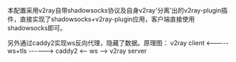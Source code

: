 本配置采用v2ray自带shadowsocks协议及自身v2ray'分离'出的v2ray-plugin插件，直接实现了shadowsocks+v2ray-plugin应用，客户端直接使用shadowsocks即可。

另外通过caddy2实现ws反向代理，隐藏了数据。原理图： v2ray client <----- ws+tls ------> caddy2 <-- ws --> v2ray server

